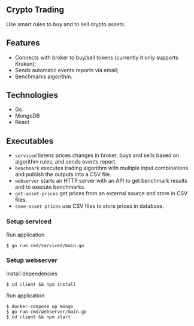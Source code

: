 ## Crypto Trading

Use smart rules to buy and to sell crypto assets.

## Features

* Connects with broker to buy/sell tokens (currently it only supports Kraken);
* Sends automatic events reports via email;
* Benchmarks algorithm.

## Technologies

* Go
* MongoDB
* React

## Executables

* `serviced` listens prices changes in broker, buys and sells based on algorithm rules, and sends events report.
* `benchmark` executes trading algorithm with multiple input combinations and publish the outputs into a CSV file.
* `webserver` starts an HTTP server with an API to get benchmark results and to execute benchmarks.
* `get-asset-prices` get prices from an external source and store in CSV files.
* `save-asset-prices` use CSV files to store prices in database.

### Setup serviced

Run application
```
$ go run cmd/serviced/main.go
```

### Setup webserver

Install dependencies
```
$ cd client && npm install
```

Run application
```
$ docker-compose up mongo
$ go run cmd/webserver/main.go
$ cd client && npm start
```
